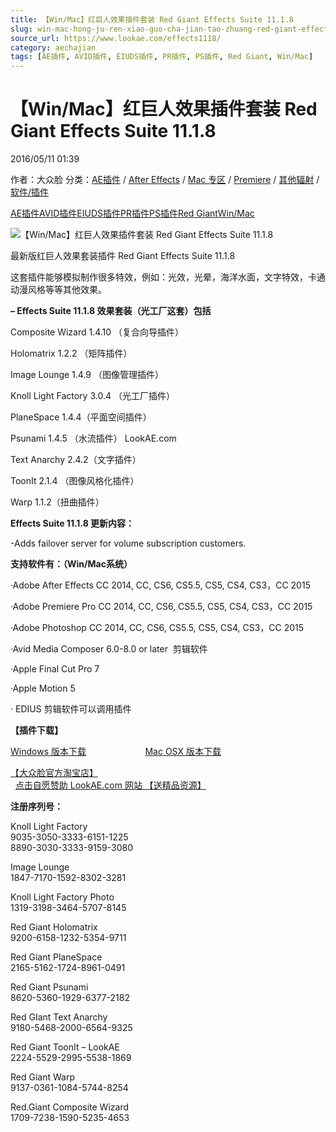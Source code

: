 ```yaml
---
title: 【Win/Mac】红巨人效果插件套装 Red Giant Effects Suite 11.1.8
slug: win-mac-hong-ju-ren-xiao-guo-cha-jian-tao-zhuang-red-giant-effects-suite-11-1-8
source_url: https://www.lookae.com/effects1118/
category: aechajian
tags: [AE插件, AVID插件, EIUDS插件, PR插件, PS插件, Red Giant, Win/Mac]
---
```

# 【Win/Mac】红巨人效果插件套装 Red Giant Effects Suite 11.1.8

2016/05/11 01:39

作者：大众脸
分类：[AE插件](https://www.lookae.com/after-effects/aechajian/) / [After Effects](https://www.lookae.com/after-effects/) / [Mac 专区](https://www.lookae.com/mac-osx/) / [Premiere](https://www.lookae.com/qitarjcj/premierezy/) / [其他辐射](https://www.lookae.com/others/) / [软件/插件](https://www.lookae.com/qitarjcj/)

[AE插件](https://www.lookae.com/tag/ae%e6%8f%92%e4%bb%b6/)[AVID插件](https://www.lookae.com/tag/avid%e6%8f%92%e4%bb%b6/)[EIUDS插件](https://www.lookae.com/tag/eiuds%e6%8f%92%e4%bb%b6/)[PR插件](https://www.lookae.com/tag/pr%e6%8f%92%e4%bb%b6/)[PS插件](https://www.lookae.com/tag/ps%e6%8f%92%e4%bb%b6/)[Red Giant](https://www.lookae.com/tag/red-giant/)[Win/Mac](https://www.lookae.com/tag/winmac/)

![【Win/Mac】红巨人效果插件套装 Red Giant Effects Suite 11.1.8](https://www.lookae.com/wp-content/uploads/2015/06/Effects-Suite.jpg "【Win/Mac】红巨人效果插件套装 Red Giant Effects Suite 11.1.8-LookAE.com")

最新版红巨人效果套装插件 Red Giant Effects Suite 11.1.8

这套插件能够模拟制作很多特效，例如：光效，光晕，海洋水面，文字特效，卡通动漫风格等等其他效果。

**– Effects Suite 11.1.8 效果套装（光工厂这套）包括**

Composite Wizard 1.4.10 （复合向导插件）

Holomatrix 1.2.2 （矩阵插件）

Image Lounge 1.4.9 （图像管理插件）

Knoll Light Factory 3.0.4 （光工厂插件）

PlaneSpace 1.4.4（平面空间插件）

Psunami 1.4.5 （水流插件） LookAE.com

Text Anarchy 2.4.2（文字插件）

ToonIt 2.1.4 （图像风格化插件）

Warp 1.1.2（扭曲插件）

**Effects Suite 11.1.8 更新内容：**

-Adds failover server for volume subscription customers.

**支持软件有：（Win/Mac系统）**

·Adobe After Effects CC 2014, CC, CS6, CS5.5, CS5, CS4, CS3，CC 2015

·Adobe Premiere Pro CC 2014, CC, CS6, CS5.5, CS5, CS4, CS3，CC 2015

·Adobe Photoshop CC 2014, CC, CS6, CS5.5, CS5, CS4, CS3，CC 2015

·Avid Media Composer 6.0-8.0 or later  剪辑软件

·Apple Final Cut Pro 7

·Apple Motion 5

· EDIUS 剪辑软件可以调用插件

**【插件下载】**

[Windows 版本下载](https://pan.baidu.com/s/1bXlCDo)                        [Mac OSX 版本下载](https://pan.baidu.com/s/1kVlMyft)

[【大众脸官方淘宝店】](https://lookae.taobao.com/)                [点击自愿赞助 LookAE.com 网站 【送精品资源】](https://www.lookae.com/sponsor/)

**注册序列号：**

Knoll Light Factory  
9035-3050-3333-6151-1225  
8890-3030-3333-9159-3080

Image Lounge  
1847-7170-1592-8302-3281

Knoll Light Factory Photo  
1319-3198-3464-5707-8145

Red Giant Holomatrix  
9200-6158-1232-5354-9711

Red Giant PlaneSpace  
2165-5162-1724-8961-0491

Red Giant Psunami  
8620-5360-1929-6377-2182

Red GIant Text Anarchy  
9180-5468-2000-6564-9325

Red Giant ToonIt – LookAE  
2224-5529-2995-5538-1869

Red Giant Warp  
9137-0361-1084-5744-8254

Red.Giant Composite Wizard  
1709-7238-1590-5235-4653
